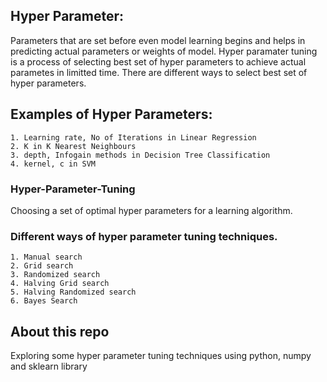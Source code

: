 ## Hyper Parameter:
  Parameters that are set before even model learning begins and helps in predicting actual parameters or weights of model.
  Hyper paramater tuning is a process of selecting best set of hyper parameters to achieve actual parametes in limitted time.
  There are different ways to select best set of hyper parameters.
  
## Examples of Hyper Parameters:
    1. Learning rate, No of Iterations in Linear Regression
    2. K in K Nearest Neighbours
    3. depth, Infogain methods in Decision Tree Classification
    4. kernel, c in SVM
    
### Hyper-Parameter-Tuning
Choosing a set of optimal hyper parameters for a learning algorithm.

### Different ways of hyper parameter tuning techniques.
    1. Manual search
    2. Grid search
    3. Randomized search
    4. Halving Grid search
    5. Halving Randomized search
    6. Bayes Search
## About this repo   
Exploring some hyper parameter tuning techniques using python, numpy and sklearn library
